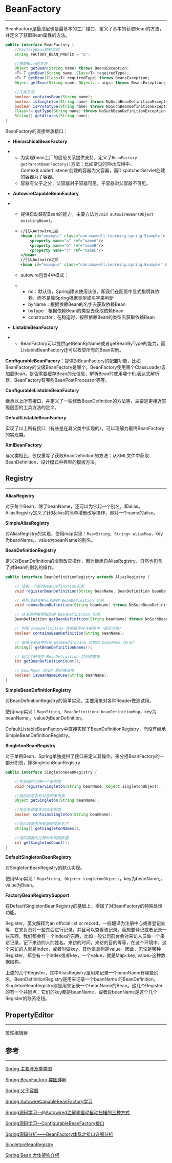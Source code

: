 # BeanFactory

---

BeanFactory是最顶层也是最基本的工厂接口，定义了基本的获取Bean的方法，并定义了获取Bean属性的方法。

```java
public interface BeanFactory {
    //FactoryBean的转义符
    String FACTORY_BEAN_PREFIX = "&";

    //获取Bean的方法
    Object getBean(String name) throws BeansException;
    <T> T getBean(String name, Class<T> requiredType);
    <T> T getBean(Class<T> requiredType) throws BeansException;
    Object getBean(String name, Object... args) throws BeansException;

    //工具方法
    boolean containsBean(String name);
    boolean isSingleton(String name) throws NoSuchBeanDefinitionException;    
    boolean isPrototype(String name) throws NoSuchBeanDefinitionException;    
    Class<?> getType(String name) throws NoSuchBeanDefinitionException;
    String[] getAliases(String name);
}
```

BeanFactory的直接继承接口：

* **HierarchicalBeanFactory**

* * 为实现bean工厂的层级关系提供支持，定义了`BeanFactory getParentBeanFactory()`方法；比如常见的Web应用中，ContextLoaderListener创建的容器为父容器，而DispatcherServlet创建的容器为子容器。
  * 容器有父子之分，父容器对子容器可见，子容器对父容器不可见。
* **AutowireCapableBeanFactory**

* * 提供自动装配Bean的能力，主要方法为`void autowireBean(Object existingBean)`。
  * ```xml
    //引入Autowire之前
    <bean id="example" class="com.maxwell.learning.spring.Example">
        <property name="a" ref="nameA"/>
        <property name="b" ref="nameB"/>
        <property name="c" ref="nameC"/>
    </bean>
    //引入Autowire之后
    <bean id="example" class="com.maxwell.learning.spring.Example" autowire="byName">
    ```
  * autowire包含4中模式：

  * * no：默认值，Spring建议使用该值，即我们在配置中显式指明其依赖，而不是靠Spring根据类型或名字来判断
    * byName：根据依赖Bean的名字去获取依赖Bean
    * byType：根据依赖Bean的类型去获取依赖Bean
    * constructor：在构造时，按照依赖Bean的类型去获取依赖Bean
* **ListableBeanFactory**

* * BeanFactory可以提供getBeanByName或者getBeanByType的能力，而ListableBeanFactory还可以枚举所有的Bean实例。

**ConfigurableBeanFacory**：提供对BeanFactory的配置功能，比如BeanFactory的父级BeanFactory是哪个，BeanFactory使用哪个ClassLoader去加载Bean，是否需要缓存Bean的元信息，解析Bean时使用哪个EL表达式解析器，BeanFactory有哪些BeanPostProcessor等等。

**ConfigurableListableBeanFactory**

 继承以上所有接口，并定义了一些修改BeanDefinition的方法等，主要是更接近实现层面的工具方法的定义。

**DefaultListableBeanFactory**

实现了以上所有接口（有些是在其父类中实现的），可以理解为最终BeanFactory的实现类。

**XmlBeanFactory**

与父类相比，仅仅重写了获取BeanDefinition的方法：从XML文件中获取BeanDefinition，设计模式中典型的模板方法。

## Registry

---

**AliasRegistry**

对于每个Bean，除了beanName，还可以为它起一个别名，即alias。AliasRegistry定义了针对alias的简单增删改等操作，即对一个name的alise。

**SimpleAliasRegistry**

对AliasRegistry的实现，使用map实现：`Map<String, String> aliasMap`，key为beanName,，value为beanName的别名。

**BeanDefinitionRegistry**

定义对BeanDefinition的增删改查操作，因为继承自AliasRegistry，自然也包含了对Bean的别名的操作。

```java
public interface BeanDefinitionRegistry extends AliasRegistry {

    // 注册一个新的BeanDefinition实例 
    void registerBeanDefinition(String beanName, BeanDefinition beanDefinition)throws BeanDefinitionStoreException;

    // 移除注册表中已注册的 BeanDefinition 实例
    void removeBeanDefinition(String beanName) throws NoSuchBeanDefinitionException;

    // 从注册中取得指定的 BeanDefinition 实例
    BeanDefinition getBeanDefinition(String beanName) throws NoSuchBeanDefinitionException;

    // 判断 BeanDefinition 实例是否在注册表中（是否注册）
    boolean containsBeanDefinition(String beanName);

    // 取得注册表中所有 BeanDefinition 实例的 beanName（标识）
    String[] getBeanDefinitionNames();

    // 返回注册表中 BeanDefinition 实例的数量
    int getBeanDefinitionCount();

    // beanName（标识）是否被占用
    boolean isBeanNameInUse(String beanName);
}
```

**SimpleBeanDefinitionRegistry**

对BeanDefinitionRegistry 的简单实现，主要用来对各种Reader做测试用。

使用map实现：`Map<String, BeanDefinition> beanDefinitionMap`，key为beanName,，value为BeanDefinition。

DefaultListableBeanFactory中直接实现了BeanDefinitionRegistry，而没有继承SimpleBeanDefinitionRegistry。

**SingletonBeanRegistry**

对于单例Bean，Spring单独提供了接口来定义其操作，来分担BeanFactory的一部分职责，即SingletonBeanRegistry

```java
public interface SingletonBeanRegistry {

    //在容器内注册一个单例类  
    void registerSingleton(String beanName, Object singletonObject); 

    //返回给定名称对应的单例类
    Object getSingleton(String beanName);

    //给定名称是否对应单例类
    boolean containsSingleton(String beanName);

    //返回容器内所有单例类的名字
    String[] getSingletonNames();

    //返回容器内注册的单例类数量
    int getSingletonCount();
}
```

**DefaultSingletonBeanRegistry**

对SingletonBeanRegistry的默认实现。

使用Map实现：`Map<String, Object> singletonObjects`，key为beanName,，value为Bean。

**FactoryBeanRegistrySupport**

在DefaultSingletonBeanRegistry的基础上，增加了对BeanFactory的特殊处理功能。

Register，英文解释为an official list or record，一般翻译为注册中心或者登记处等，它来负责对一些东西进行记录，并且可以查看该记录。而想要登记或者记录一些东西，我们都会有一个index的东西，比如一般公司前台会对来访人员做一个来访记录，记下来访的人的姓名，来访的时间，来访的目的等等，在这个环境中，这个来访的人就是index，或者叫做key，其他信息则是value。因此，无论是哪种Register，都会有一个index或者key，一个value，就是Map&lt;key, value&gt;这种数据结构。

上述的几个Register，其中AliasRegistry是用来记录一个beanName有哪些别名，BeanDefinitionRegistry是用来记录一个beanName 的BeanDefinition，SingletonBeanRegistry则是用来记录一个beanName的Bean。这几个Register的有一个共同点：它们的key都是beanName，或者说beanName是这个几个Register的联系枢纽。

## PropertyEditor

---

属性编辑器

## 

## 

## 

## 参考

---

[Spring 主要涉及类类图](https://blog.csdn.net/strivezxq/article/details/44560771)

[Spring BeanFactory 类图详解](https://blog.csdn.net/qq_34090008/article/details/78772189)

[Spring 父子容器](http://wangxinchun.iteye.com/blog/2341197)

[Spring AutowireCapableBeanFactory学习](https://www.jianshu.com/p/d564335fafab)

[Spring源码学习--@Autowired注解和启动自动扫描的三种方式  ](https://blog.csdn.net/u013412772/article/details/73741710)

[Spring源码学习--ConfigurableBeanFactory接口](https://blog.csdn.net/u013412772/article/details/80819398)

[Spring源码分析——BeanFactory体系之接口详细分析](https://www.cnblogs.com/zrtqsk/p/4028453.html)

[SingletonBeanRegistry](https://blog.csdn.net/weixin_39165515/article/details/77655567)

[Spring Bean 大体架构介绍](https://gavinzhang1.gitbooks.io/spring/content/spring_bean_da_ti_jia_gou_jie_shao.html)


